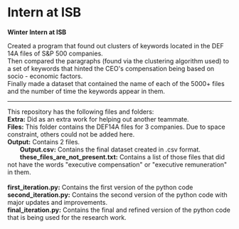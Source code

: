 # Intern at ISB
 <b>Winter Intern at ISB</b>

Created a program that found out clusters of keywords located in the DEF 14A files of S&P 500 companies.<br>
Then compared the paragraphs (found via the clustering algorithm used) to a set of keywords that hinted the CEO's compensation being based on socio - economic factors.<br>
Finally made a dataset that contained the name of each of the 5000+ files and the number of time the keywords appear in them.<br>
<hr>
This repository has the following files and folders:<br>
<b>Extra:</b> Did as an extra work for helping out another teammate.<br>
<b>Files:</b> This folder contains the DEF14A files for 3 companies. Due to space constraint, others could not be added here.<br>
<b>Output:</b> Contains 2 files.<br>
&emsp;&emsp;<b>Output.csv:</b> Contains the final dataset created in .csv format.<br>
&emsp;&emsp;<b>these_files_are_not_present.txt:</b> Contains a list of those files that did not have the words "executive compensation" or "executive remuneration" in them.
<br><br>
 <b>first_iteration.py:</b> Contains the first version of the python code<br>
 <b>second_iteration.py:</b> Contains the second version of the python code with major updates and improvements.<br>
 <b>final_iteration.py:</b> Contains the final and refined version of the python code that is being used for the research work.
